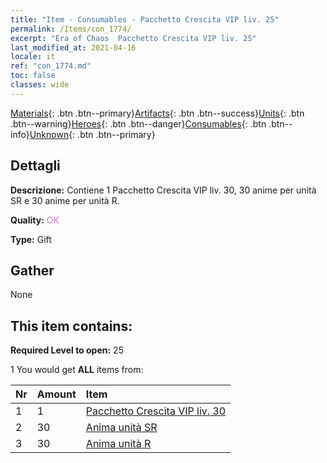 ```yaml
---
title: "Item - Consumables - Pacchetto Crescita VIP liv. 25"
permalink: /Items/con_1774/
excerpt: "Era of Chaos  Pacchetto Crescita VIP liv. 25"
last_modified_at: 2021-04-16
locale: it
ref: "con_1774.md"
toc: false
classes: wide
---
```

 [Materials](/it/Items/){: .btn .btn--primary}[Artifacts](/it/Items/Artifacts/){: .btn .btn--success}[Units](/it/Items/Units/){: .btn .btn--warning}[Heroes](/it/Items/Heroes/){: .btn .btn--danger}[Consumables](/it/Items/Consumables/){: .btn .btn--info}[Unknown](/it/Items/Unknown/){: .btn .btn--primary}

## Dettagli
 **Descrizione:** Contiene 1 Pacchetto Crescita VIP liv. 30, 30 anime per unità SR e 30 anime per unità R.

 **Quality:** <span style="color: #DA70D6">OK</span>

 **Type:** Gift

## Gather

  None

## This item contains:

 **Required Level to open:** 25

 1 You would get **ALL** items  from:

  | Nr | Amount |     Item    |
  |:---|:-------|:------------|
  | 1 | 1 | [Pacchetto Crescita VIP liv. 30](/it/Items/con_1775/) |  | 
  | 2 | 30 | [Anima unità SR](/it/Items/con_534/) |  | 
  | 3 | 30 | [Anima unità R](/it/Items/con_533/) |  | 
